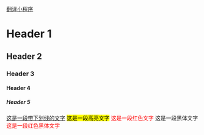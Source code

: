 <a href="https://github.com/scottzwells"> 翻译小程序 </a>
# Header 1
## Header 2
### Header 3
#### Header 4
##### Header 5

<u>这是一段带下划线的文字</u>
<mark>这是一段高亮文字</mark>
<font color=red>这是一段红色文字</font>
<font face="黑体">这是一段黑体文字</font>
<font color=red face="黑体">这是一段红色黑体文字</font>


                           
